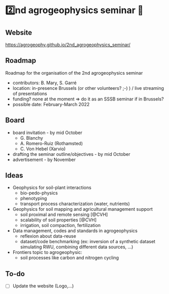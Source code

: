# 2️⃣nd agrogeophysics seminar 🚀

## Website
https://agrogeophy.github.io/2nd_agrogeophysics_seminar/

## Roadmap

Roadmap for the organisation of the 2nd agrogeophysics seminar

- contributors: B. Mary, S. Garré
- location: in-presence Brussels (or other volunteers? ;-) ) / live streaming of presentations
- funding? none at the moment => do it as an SSSB seminar if in Brussels?
- possible date: February-March 2022

## Board

* board invitation - by mid October
    - G. Blanchy
    - A. Romero-Ruiz (Rothamsted)
    - C. Von Hebel (Xarvio)
* drafting the seminar outline/objectives - by mid October
* advertisement - by November


## Ideas 
* Geophysics for soil-plant interactions
    - bio-pedo-physics
    - phenotyping
    - transport process characterization (water, nutrients)     
* Geophysics for soil mapping and agricultural management support
    - soil proximal and remote sensing [@CVH]
    - scalability of soil properties [@CVH]
    - irrigation, soil compaction, fertilization
* Data management, codes and standards in agrogeophysics
    - reflexion about data-reuse
    - dataset/code benchmarking
       (ex: inversion of a synthetic dataset simulating RWU, combining different data sources, ...)
* Frontiers topic to agrogeophysic:
    - soil processes like carbon and nitrogen cycling

## To-do

- [ ] Update the website (Logo,...)

   
   
